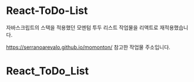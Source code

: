 # React-ToDo-List

자바스크립트의 스택을 적용했던 모멘텀 투두 리스트 작업물을
리액트로 재적용했습니다.

https://serranoarevalo.github.io/momonton/
참고한 작업물 주소입니다.
# React_ToDo_List
